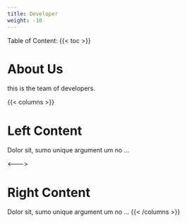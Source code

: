 ```yaml
---
title: Developer
weight: -10
---
```


Table of Content:
{{< toc >}}
# About Us

this is the team of developers.

{{< columns >}} <!-- begin columns block -->
# Left Content
Dolor sit, sumo unique argument um no ...


<---> <!-- magic sparator, between columns -->

# Right Content
Dolor sit, sumo unique argument um no ...
{{< /columns >}}